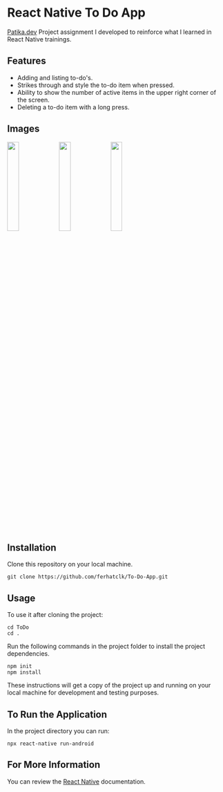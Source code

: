 # React Native To Do App
[Patika.dev](https://app.patika.dev/) Project assignment I developed to reinforce what I learned in React Native trainings.

## Features
- Adding and listing to-do's.
- Strikes through and style the to-do item when pressed.
- Ability to show the number of active items in the upper right corner of the screen.
- Deleting a to-do item with a long press.
  
## Images
<img src="https://user-images.githubusercontent.com/59114579/142645922-38c6ef32-6276-4c62-aea4-c3a786e13e32.png" width="23%"></img> <img src="https://user-images.githubusercontent.com/59114579/142645946-7e0c7e09-efaf-453c-80c7-cdb58b322241.png" width="23%"></img> <img src="https://user-images.githubusercontent.com/59114579/142732768-f06da25a-8f55-4ed3-9e6b-a807331fed8a.png" width="23%"></img>  

## Installation
Clone this repository on your local machine.

```
git clone https://github.com/ferhatclk/To-Do-App.git
```

## Usage
To use it after cloning the project:
```
cd ToDo
cd .
```
Run the following commands in the project folder to install the project dependencies.

```
npm init
npm install
```
These instructions will get a copy of the project up and running on your local machine for development and testing purposes.

## To Run the Application
In the project directory you can run:

```
npx react-native run-android
```
## For More Information
You can review the [React Native](https://reactnative.dev/) documentation.